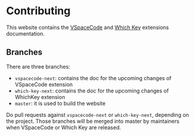 # Contributing

This website contains the [VSpaceCode](https://github.com/VSpaceCode/VSpaceCode) and
[Which Key](https://github.com/VSpaceCode/vscode-which-key) extensions documentation.

## Branches

There are three branches:

- `vspacecode-next`: contains the doc for the upcoming changes of VSpaceCode extension
- `which-key-next`: contains the doc for the upcoming changes of WhichKey extension
- `master`: it is used to build the website

Do pull requests against `vspacecode-next` or `which-key-next`, depending on the project.
Those branches will be merged into master by maintainers when VSpaceCode or Which Key are released.
